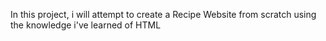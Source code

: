 In this project, i will attempt to create a Recipe Website from scratch using the knowledge i've learned of HTML 